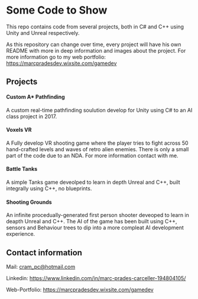 Some Code to Show
===============
This repo contains code from several projects, both in C# and C++ using Unity and Unreal respectively.

As this repository can change over time, every project will have his own README with more in deep information and images about the project. For more information go to my web portfolio: https://marcpradesdev.wixsite.com/gamedev

Projects
---------------

#### Custom A* Pathfinding
A custom real-time pathfinding soulution develop for Unity using C# to an AI class project in 2017.


#### Voxels VR
A Fully develop VR shooting game where the player tries to fight across 50 hand-crafted levels and waves of retro alien enemies.
There is only a small part of the code due to an NDA. For more information contact with me.

#### Battle Tanks
A simple Tanks game deveolped to learn in depth Unreal and C++, built integrally using C++, no blueprints.


#### Shooting Grounds
An infinite procedually-generated first person shooter deveoped to learn in deapth Unreal and C++. The AI of the game has been built using C++, sensors and Behaviour trees to dip into a more compleat AI development experience.


Contact information
---------------
Mail: cram_pc@hotmail.com

Linkedin: https://www.linkedin.com/in/marc-prades-carceller-194804105/

Web-Portfolio: https://marcpradesdev.wixsite.com/gamedev
